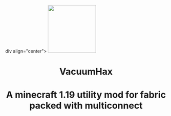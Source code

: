 div align="center"> <img src="https://i.hizliresim.com/mht4mlq.jpeg" width="150" height="150">
</div>

<h1 align="center">
  VacuumHax
</h1>

<h1 align="center">
  A minecraft 1.19 utility mod for fabric packed with multiconnect
</h1>
